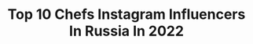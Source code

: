 ---
title: Top 10 Chefs Instagram Influencers In Russia In 2022
description: >-
  Find top chefs Instagram influencers in Russia in 2022. Most popular hashtags: #chef #aroyd #chefstalk.
platform: Instagram
hits: 136
text_top: See the most popular Instagram influencers on inBeat.
text_bottom: Our platform aggregates 136 Instagram influencers like this in Russia for you to collaborate.
profiles:
  - username: "sergey_ternov"
    fullname: >-
      Sergey Ternov
    bio: >-
      •Моя работа вдохновлять •кубок chef a’la russe •candidate Bocuse d’Or
    location: "Russia"
    followers: 7086
    engagement: 780
    commentsToLikes: 0.037427
    id: ck6u6bt9ceoms0j71l6ywjzgk
    verified: false
    hashtags: "#chef, #altay, #cheflife, #corona"
  - username: "sofka.dani"
    fullname: >-
      Софка и Дани
    bio: >-
      🛀🏻 Забавни видео концепти 📔 Најдобрите рецепти 💡Creative mastermind @tilic_d 👩🏻‍🍳 Pro Chef @sofka.kamiloska Од нашата кујна,до вашата!❤️
    location: "Russia"
    followers: 16776
    engagement: 960
    commentsToLikes: 0.086184
    id: ckap2hj9dyuwq0i78wpsy1211
    verified: false
    hashtags: ""
  - username: "suzdalkina_olga"
    fullname: >-
      Olga Suzdalkina
    bio: >-
      Salt restaurant brand chef/MореLove bistro brand chef/Chefstable by WRF resident /Be polite to things the nature gives you The future is mindfulness💓🌈
    location: "Russia"
    followers: 6015
    engagement: 332
    commentsToLikes: 0.059674
    id: ck55mx3e350jn0i114tbhxr71
    verified: false
    hashtags: "#soon, #nocomments, #focus, #consciousconsumption"
  - username: "bhakti_vedanta_swami"
    fullname: >-
      Игорь Грицкевич 🇷🇺
    bio: >-
      🍽Шеф-повар 🗝Основатель @gastronomykrd 🚀Бренд-шеф компании Smeg по ЮФО 👌🏻Trust me, I'm a Chef
    location: "Russia"
    followers: 8531
    engagement: 988
    commentsToLikes: 0.650790
    id: ck6udz1ikny270j71uzj0mikx
    verified: false
    hashtags: "#giveaway, #gritskevich"
  - username: "artem__losev"
    fullname: >-
      Artem Losev
    bio: >-
      CHEF @mushroomsmoscow CHEF @gorynich.moscow Ведущий ТНТ «БОЛЬШОЙ ЗАВТРАК» • Losevchef@gmail.com
    location: "Russia"
    followers: 32408
    engagement: 638
    commentsToLikes: 0.050390
    id: ck5pxx3qytahl0i11b6mc80rk
    verified: false
    hashtags: "#sriracha, #aroyd, #mamontcamp, #chooseadventure"
  - username: "boris_zarkov"
    fullname: >-
      БОРИС ЗАРЬКОВ
    bio: >-
      РЕСТОРАТОР 🍽 основатель WRF @white_rabbit_family @whiterabbitmoscow @gorynich.moscow @sakhalin.moscow @selfiemoscow @chefstablewhiterabbit
    location: "Russia"
    followers: 58492
    engagement: 456
    commentsToLikes: 0.051040
    id: ck139e0mtkuh90i1926djbfak
    verified: true
    hashtags: "#boriszarkov, #covid19, #themacallan, #whiterabbitfamily"
  - username: "papa_zharit"
    fullname: >-
      Aleksei Utkov
    bio: >-
      👨🏻‍🍳Chef с перчиком🌶 👦🏼 #миниchef Стёпа с 3х лет у плиты 🍓Ванильки добавить? 👇🏻Хочешь обрабатывать фото и монтировать видео, переходи по ссылке
    location: "Russia"
    followers: 36585
    engagement: 660
    commentsToLikes: 0.025383
    id: ck6tipm1316db0j71yb0ufufe
    verified: false
    hashtags: ""
  - username: "andreymatuha.am"
    fullname: >-
      Андрей Матюха
    bio: >-
      Chef of the year WTE south🏆 Bocuse d'Or ru 2017🥇 WACS 🥇🥈🥉 @_the_pech_ & @ugli_ugli @matuhateam Готовь так, как-будто от этого зависит твоя жизнь
    location: "Russia"
    followers: 14276
    engagement: 545
    commentsToLikes: 0.062678
    id: ck5bz01v8q6nw0i11eg40fpyc
    verified: false
    hashtags: "#matuhateam, #youtube, #matuhachef, #ugliuli"
  - username: "evgeny_nasyrov"
    fullname: >-
      Evgeny Nasyrov
    bio: >-
      Executive Chef / Moscow, Russia @igristiy_bar @tancy.food.people
    location: "Russia"
    followers: 7727
    engagement: 649
    commentsToLikes: 0.053771
    id: ck8szifsuokge0j78395pbzfh
    verified: false
    hashtags: "#foodart, #restaurant, #cooking, #foodie"
  - username: "sidorova_valeri"
    fullname: >-
      Сидорова Валерия
    bio: >-
      Pastry Chef @whiterabbitmoscow Лучший кондитер года 2018 и 2019 @gqrussia Путешественница ✈️ 🌎 Bocuse d’Or Europe 2014 - “Best Commis”🏆
    location: "Russia"
    followers: 8602
    engagement: 604
    commentsToLikes: 0.021724
    id: ck5q6uwsgywzm0i11kb4shikl
    verified: false
    hashtags: "#sidorova, #chicago, #aroyd, #desert"
---